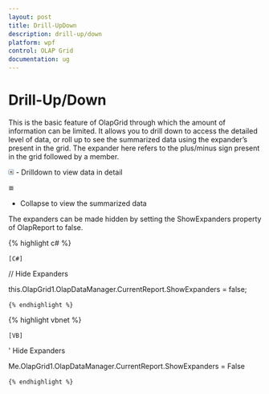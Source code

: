 ```yaml
---
layout: post
title: Drill-UpDown
description: drill-up/down
platform: wpf
control: OLAP Grid
documentation: ug
---
```


# Drill-Up/Down

This is the basic feature of OlapGrid through which the amount of information can be limited. It allows you to drill down to access the detailed level of data, or roll up to see the summarized data using the expander’s present in the grid. The expander here refers to the plus/minus sign present in the grid followed by a member.

![](Drill-UpDown_images/Drill-UpDown_img1.png)
    	-    Drilldown to view data in detail

![](Drill-UpDown_images/Drill-UpDown_img2.png)
-    Collapse to view the summarized data

The expanders can be made hidden by setting the ShowExpanders property of OlapReport to false.

  {% highlight c# %}

    [C#]



// Hide Expanders

this.OlapGrid1.OlapDataManager.CurrentReport.ShowExpanders = false;

    {% endhighlight %}



  {% highlight vbnet %}

    [VB]



' Hide Expanders

Me.OlapGrid1.OlapDataManager.CurrentReport.ShowExpanders = False

    {% endhighlight %}






